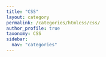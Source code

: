 ```yaml
---
title: "CSS"
layout: category
permalink: /categories/htmlcss/css/
author_profile: true
taxonomy: CSS
sidebar:
  nav: "categories"
---
```

